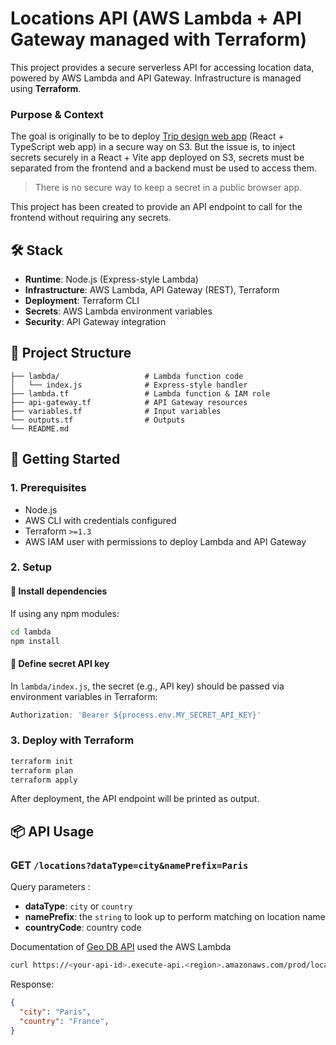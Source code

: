 # Locations API (AWS Lambda + API Gateway managed with Terraform)

This project provides a secure serverless API for accessing location data, powered by AWS Lambda and 
API Gateway.
Infrastructure is managed using **Terraform**.

### Purpose & Context

The goal is originally to be to deploy [Trip design web app](https://github.com/lrasata/trip-planner-web-app) 
(React + TypeScript web app) in a secure way on S3.
But the issue is, to inject secrets securely in a React + Vite app deployed on S3, secrets must be separated from the frontend and a backend must be used to access them.

> There is no secure way to keep a secret in a public browser app.


This project has been created to provide an API endpoint to call for the frontend without requiring any secrets.

## 🛠️ Stack

- **Runtime**: Node.js (Express-style Lambda)
- **Infrastructure**: AWS Lambda, API Gateway (REST), Terraform
- **Deployment**: Terraform CLI
- **Secrets**: AWS Lambda environment variables
- **Security**: API Gateway integration

## 📁 Project Structure

```
├── lambda/                   # Lambda function code
│   └── index.js              # Express-style handler
├── lambda.tf                 # Lambda function & IAM role
├── api-gateway.tf            # API Gateway resources
├── variables.tf              # Input variables
└── outputs.tf                # Outputs
└── README.md
```

## 🚀 Getting Started

### 1. Prerequisites

- Node.js
- AWS CLI with credentials configured
- Terraform `>=1.3`
- AWS IAM user with permissions to deploy Lambda and API Gateway

### 2. Setup

#### 🧬 Install dependencies

If using any npm modules:

```bash
cd lambda
npm install
```

#### 🔐 Define secret API key

In `lambda/index.js`, the secret (e.g., API key) should be passed via environment variables in Terraform:

```js
Authorization: 'Bearer ${process.env.MY_SECRET_API_KEY}'
```


### 3. Deploy with Terraform

```bash
terraform init
terraform plan
terraform apply
```

After deployment, the API endpoint will be printed as output.

## 📦 API Usage

### GET `/locations?dataType=city&namePrefix=Paris`

Query parameters :
- **dataType**: `city` or `country`
- **namePrefix**: the `string` to look up to perform matching on location name
- **countryCode**: country code

Documentation of [Geo DB API](https://rapidapi.com/wirefreethought/api/geodb-cities) used the AWS Lambda

```bash
curl https://<your-api-id>.execute-api.<region>.amazonaws.com/prod/locations?dataType=city&namePrefix=Paris
```

Response:

```json
{
  "city": "Paris",
  "country": "France",
}
```
